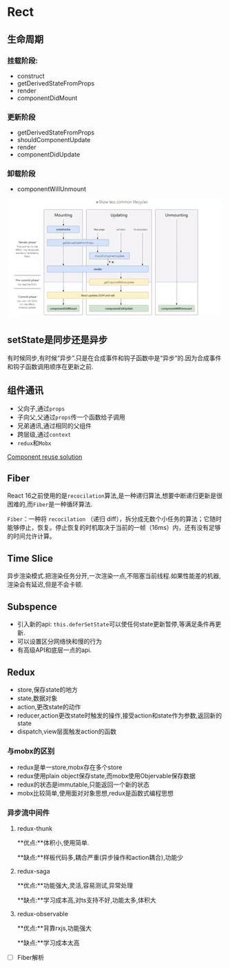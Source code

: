 # Rect

## 生命周期

### 挂载阶段:

- construct
- getDerivedStateFromProps
- render
- componentDidMount

### 更新阶段

- getDerivedStateFromProps
- shouldComponentUpdate
- render
- componentDidUpdate

### 卸载阶段

- componentWillUnmount

![Rect/Untitled.png](Rect/Untitled.png)

## setState是同步还是异步

有时候同步,有时候“异步”.只是在合成事件和钩子函数中是“异步”的.因为合成事件和钩子函数调用顺序在更新之前.

## 组件通讯

- 父向子,通过`props`
- 子向父,父通过`props`传一个函数给子调用
- 兄弟通讯,通过相同的父组件
- 跨层级,通过`context`
- `redux`和`Mobx`

[Component reuse solution](Rect/Component%20reuse%20solution.md)

## Fiber

React 16之前使用的是`recocilation`算法,是一种递归算法,想要中断递归更新是很困难的,而`Fiber`是一种循环算法.

`Fiber`：一种将 `recocilation` （递归 diff），拆分成无数个小任务的算法；它随时能够停止，恢复。停止恢复的时机取决于当前的一帧（16ms）内，还有没有足够的时间允许计算。

## Time Slice

异步渲染模式.把渲染任务分开,一次渲染一点,不阻塞当前线程.如果性能差的机器,渲染会有延迟,但是不会卡顿.

## Subspence

- 引入新的api: `this.deferSetState`可以使任何state更新暂停,等满足条件再更新.
- 可以设置区分网络快和慢的行为
- 有高级API和底层一点的api.

## Redux

- store,保存state的地方
- state,数据对象
- action,更改state的动作
- reducer,action更改state时触发的操作,接受action和state作为参数,返回新的state
- dispatch,view层面触发action的函数

### 与mobx的区别

- redux是单一store,mobx存在多个store
- redux使用plain object保存state,而mobx使用Objervable保存数据
- redux的状态是immutable,只能返回一个新的状态
- mobx比较简单,使用面对对象思想,redux是函数式编程思想

### 异步流中间件

1. redux-thunk

    **优点:**体积小,使用简单.

    **缺点:**样板代码多,耦合严重(异步操作和action耦合),功能少

2. redux-saga

    **优点:**功能强大,灵活,容易测试,异常处理

    **缺点:**学习成本高,对ts支持不好,功能太多,体积大

3. redux-observable

    **优点:**背靠rxjs,功能强大

    **缺点:**学习成本太高

- [ ]  Fiber解析